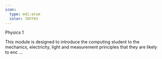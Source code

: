 ```yaml
---
icon:
  type: mdi:atom
  color: 76FF03
---
```

Physics 1

This module is designed to introduce the computing student to the mechanics, electricity, light and measurement principles that they are likely to enc ... 
